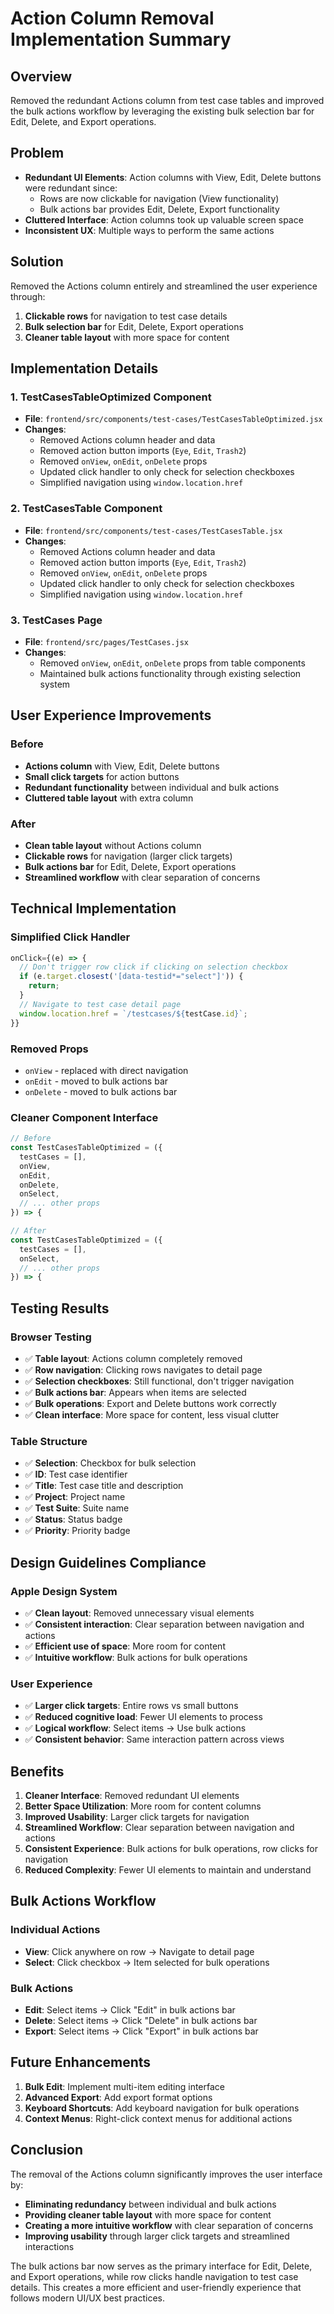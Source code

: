 # Action Column Removal Implementation Summary

## Overview
Removed the redundant Actions column from test case tables and improved the bulk actions workflow by leveraging the existing bulk selection bar for Edit, Delete, and Export operations.

## Problem
- **Redundant UI Elements**: Action columns with View, Edit, Delete buttons were redundant since:
  - Rows are now clickable for navigation (View functionality)
  - Bulk actions bar provides Edit, Delete, Export functionality
- **Cluttered Interface**: Action columns took up valuable screen space
- **Inconsistent UX**: Multiple ways to perform the same actions

## Solution
Removed the Actions column entirely and streamlined the user experience through:
1. **Clickable rows** for navigation to test case details
2. **Bulk selection bar** for Edit, Delete, Export operations
3. **Cleaner table layout** with more space for content

## Implementation Details

### 1. TestCasesTableOptimized Component
- **File**: `frontend/src/components/test-cases/TestCasesTableOptimized.jsx`
- **Changes**:
  - Removed Actions column header and data
  - Removed action button imports (`Eye`, `Edit`, `Trash2`)
  - Removed `onView`, `onEdit`, `onDelete` props
  - Updated click handler to only check for selection checkboxes
  - Simplified navigation using `window.location.href`

### 2. TestCasesTable Component
- **File**: `frontend/src/components/test-cases/TestCasesTable.jsx`
- **Changes**:
  - Removed Actions column header and data
  - Removed action button imports (`Eye`, `Edit`, `Trash2`)
  - Removed `onView`, `onEdit`, `onDelete` props
  - Updated click handler to only check for selection checkboxes
  - Simplified navigation using `window.location.href`

### 3. TestCases Page
- **File**: `frontend/src/pages/TestCases.jsx`
- **Changes**:
  - Removed `onView`, `onEdit`, `onDelete` props from table components
  - Maintained bulk actions functionality through existing selection system

## User Experience Improvements

### Before
- **Actions column** with View, Edit, Delete buttons
- **Small click targets** for action buttons
- **Redundant functionality** between individual and bulk actions
- **Cluttered table layout** with extra column

### After
- **Clean table layout** without Actions column
- **Clickable rows** for navigation (larger click targets)
- **Bulk actions bar** for Edit, Delete, Export operations
- **Streamlined workflow** with clear separation of concerns

## Technical Implementation

### Simplified Click Handler
```javascript
onClick={(e) => {
  // Don't trigger row click if clicking on selection checkbox
  if (e.target.closest('[data-testid*="select"]')) {
    return;
  }
  // Navigate to test case detail page
  window.location.href = `/testcases/${testCase.id}`;
}}
```

### Removed Props
- `onView` - replaced with direct navigation
- `onEdit` - moved to bulk actions bar
- `onDelete` - moved to bulk actions bar

### Cleaner Component Interface
```javascript
// Before
const TestCasesTableOptimized = ({
  testCases = [],
  onView,
  onEdit,
  onDelete,
  onSelect,
  // ... other props
}) => {

// After
const TestCasesTableOptimized = ({
  testCases = [],
  onSelect,
  // ... other props
}) => {
```

## Testing Results

### Browser Testing
- ✅ **Table layout**: Actions column completely removed
- ✅ **Row navigation**: Clicking rows navigates to detail page
- ✅ **Selection checkboxes**: Still functional, don't trigger navigation
- ✅ **Bulk actions bar**: Appears when items are selected
- ✅ **Bulk operations**: Export and Delete buttons work correctly
- ✅ **Clean interface**: More space for content, less visual clutter

### Table Structure
- ✅ **Selection**: Checkbox for bulk selection
- ✅ **ID**: Test case identifier
- ✅ **Title**: Test case title and description
- ✅ **Project**: Project name
- ✅ **Test Suite**: Suite name
- ✅ **Status**: Status badge
- ✅ **Priority**: Priority badge

## Design Guidelines Compliance

### Apple Design System
- ✅ **Clean layout**: Removed unnecessary visual elements
- ✅ **Consistent interaction**: Clear separation between navigation and actions
- ✅ **Efficient use of space**: More room for content
- ✅ **Intuitive workflow**: Bulk actions for bulk operations

### User Experience
- ✅ **Larger click targets**: Entire rows vs small buttons
- ✅ **Reduced cognitive load**: Fewer UI elements to process
- ✅ **Logical workflow**: Select items → Use bulk actions
- ✅ **Consistent behavior**: Same interaction pattern across views

## Benefits

1. **Cleaner Interface**: Removed redundant UI elements
2. **Better Space Utilization**: More room for content columns
3. **Improved Usability**: Larger click targets for navigation
4. **Streamlined Workflow**: Clear separation between navigation and actions
5. **Consistent Experience**: Bulk actions for bulk operations, row clicks for navigation
6. **Reduced Complexity**: Fewer UI elements to maintain and understand

## Bulk Actions Workflow

### Individual Actions
- **View**: Click anywhere on row → Navigate to detail page
- **Select**: Click checkbox → Item selected for bulk operations

### Bulk Actions
- **Edit**: Select items → Click "Edit" in bulk actions bar
- **Delete**: Select items → Click "Delete" in bulk actions bar  
- **Export**: Select items → Click "Export" in bulk actions bar

## Future Enhancements

1. **Bulk Edit**: Implement multi-item editing interface
2. **Advanced Export**: Add export format options
3. **Keyboard Shortcuts**: Add keyboard navigation for bulk operations
4. **Context Menus**: Right-click context menus for additional actions

## Conclusion

The removal of the Actions column significantly improves the user interface by:
- **Eliminating redundancy** between individual and bulk actions
- **Providing cleaner table layout** with more space for content
- **Creating a more intuitive workflow** with clear separation of concerns
- **Improving usability** through larger click targets and streamlined interactions

The bulk actions bar now serves as the primary interface for Edit, Delete, and Export operations, while row clicks handle navigation to test case details. This creates a more efficient and user-friendly experience that follows modern UI/UX best practices. 